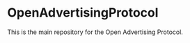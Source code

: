 OpenAdvertisingProtocol
=======================

This is the main repository for the Open Advertising Protocol.
